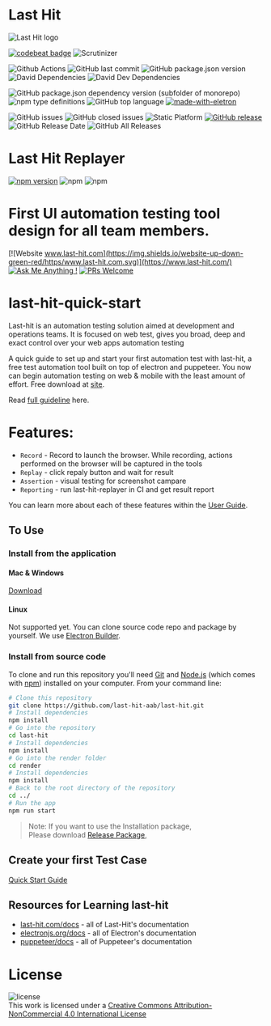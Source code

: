 # Last Hit  

![Last Hit  logo](icons/128x128.png)

[![codebeat badge](https://codebeat.co/badges/f3316c83-a06b-4307-b50a-3af48fab9ac3)](https://codebeat.co/projects/github-com-last-hit-aab-last-hit-master)
![Scrutinizer](https://scrutinizer-ci.com/g/last-hit-aab/last-hit/badges/quality-score.png?b=master)

![Github Actions](https://github.com/last-hit-aab/last-hit/workflows/Package-And-Release-App/badge.svg)
![GitHub last commit](https://img.shields.io/github/last-commit/last-hit-aab/last-hit)
![GitHub package.json version](https://img.shields.io/github/package-json/v/last-hit-aab/last-hit)
![David Dependencies](https://img.shields.io/david/last-hit-aab/last-hit)
![David Dev Dependencies](https://img.shields.io/david/dev/last-hit-aab/last-hit)


![GitHub package.json dependency version (subfolder of monorepo)](https://img.shields.io/github/package-json/dependency-version/last-hit-aab/last-hit/puppeteer)
![npm type definitions](https://img.shields.io/npm/types/typescript)
![GitHub top language](https://img.shields.io/github/languages/top/last-hit-aab/last-hit)
[![made-with-eletron](https://img.shields.io/badge/Made%20with-Electron-1f425f.svg)](https://electronjs.org/)

![GitHub issues](https://img.shields.io/github/issues/last-hit-aab/last-hit)
![GitHub closed issues](https://img.shields.io/github/issues-closed/last-hit-aab/last-hit)
![Static Platform](https://img.shields.io/badge/platform-osx%20%7C%20windows%20%7C%20linux-green)
[![GitHub release](https://img.shields.io/github/release/last-hit-aab/last-hit.svg)](https://github.com/last-hit-aab/last-hit/releases/)
![GitHub Release Date](https://img.shields.io/github/release-date/last-hit-aab/last-hit) 
![GitHub All Releases](https://img.shields.io/github/downloads/last-hit-aab/last-hit/total)

# Last Hit Replayer
[![npm version](https://badge.fury.io/js/last-hit-replayer.svg)](https://badge.fury.io/js/last-hit-replayer)
![npm](https://img.shields.io/npm/dw/last-hit-replayer)
![npm](https://img.shields.io/npm/dm/last-hit-replayer)

# First UI automation testing tool design for all team members.
[![Website www.last-hit.com](https://img.shields.io/website-up-down-green-red/https/www.last-hit.com.svg)](https://www.last-hit.com/)
[![Ask Me Anything !](https://img.shields.io/badge/Ask%20me-anything-1abc9c.svg)](https://github.com/last-hit-aab/last-hit/issues)
[![PRs Welcome](https://img.shields.io/badge/PRs-welcome-brightgreen.svg)](http://makeapullrequest.com)

# last-hit-quick-start
Last-hit is an automation testing solution aimed at development and operations teams.
It is focused on web test, gives you broad, deep and exact control over your web apps automation testing

A quick guide to set up and start your first automation test with last-hit, a free test automation tool built on top of electron and puppeteer. You now can begin automation testing on web & mobile with the least amount of effort. Free download at [site](https://www.last-hit.com).

Read [full guideline](https://last-hit.com/tutorial/) here.

# Features:
- `Record` - Record to launch the browser. While recording, actions performed on the browser will be captured in the tools 
- `Replay` - click repaly button and wait for result 
- `Assertion` - visual testing for screenshot campare
- `Reporting` - run last-hit-replayer in CI and get result report 

You can learn more about each of these features within the [User Guide](https://last-hit.com/tutorial/).

## To Use
### Install from the application
#### Mac & Windows
[Download](https://github.com/last-hit-aab/last-hit/releases)

#### Linux
Not supported yet. You can clone source code repo and package by yourself. We use [Electron Builder](https://www.electron.build/).

### Install from source code 
To clone and run this repository you'll need [Git](https://git-scm.com) and [Node.js](https://nodejs.org/en/download/) (which comes with [npm](http://npmjs.com)) installed on your computer. From your command line:

```bash
# Clone this repository
git clone https://github.com/last-hit-aab/last-hit.git
# Install dependencies
npm install
# Go into the repository
cd last-hit
# Install dependencies
npm install
# Go into the render folder
cd render
# Install dependencies
npm install
# Back to the root directory of the repository
cd ../
# Run the app
npm run start
```

> Note: If you want to use the Installation package,  
> Please download [Release Package](https://github.com/last-hit-aab/last-hit/releases),  

## Create your first Test Case
[Quick Start Guide](https://last-hit.com/quick-start-guide)

## Resources for Learning last-hit
- [last-hit.com/docs](https://last-hit.com/tutorial/) - all of Last-Hit's documentation
- [electronjs.org/docs](https://electronjs.org/docs) - all of Electron's documentation
- [puppeteer/docs](https://pptr.dev/) - all of Puppeteer's documentation

# License
![license](https://i.creativecommons.org/l/by-nc/4.0/88x31.png)  
This work is licensed under a [Creative Commons Attribution-NonCommercial 4.0 International License](http://creativecommons.org/licenses/by-nc/4.0/)
